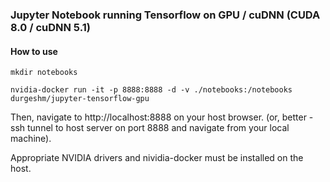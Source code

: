 ### Jupyter Notebook running Tensorflow on GPU / cuDNN (CUDA 8.0 / cuDNN 5.1)

#### How to use

```
mkdir notebooks

nvidia-docker run -it -p 8888:8888 -d -v ./notebooks:/notebooks durgeshm/jupyter-tensorflow-gpu
```

Then, navigate to http://localhost:8888 on your host browser. (or, better - ssh tunnel to host server on port 8888 and navigate from your local machine).

Appropriate NVIDIA drivers and nividia-docker must be installed on the host.

